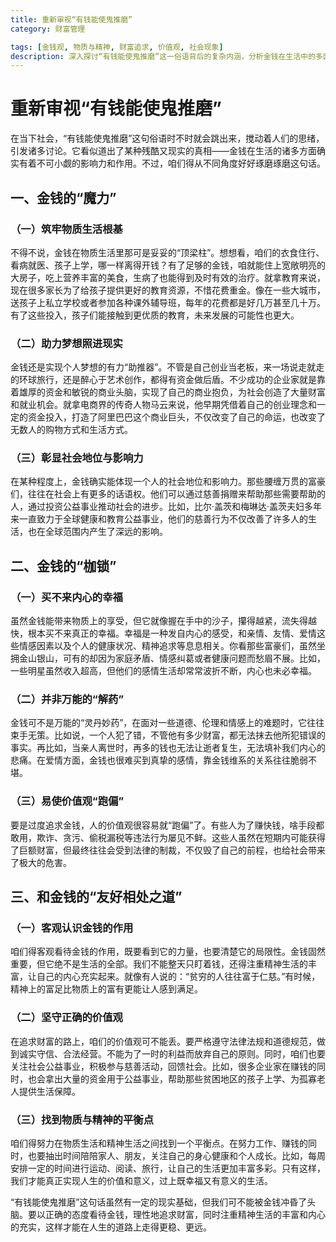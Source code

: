 ```yaml
---
title: 重新审视“有钱能使鬼推磨”
category: 财富管理

tags: [金钱观, 物质与精神, 财富追求, 价值观, 社会现象]
description: 深入探讨“有钱能使鬼推磨”这一俗语背后的复杂内涵，分析金钱在生活中的多面影响，包括其带来的物质基础、梦想助力和社会地位彰显，同时也指出其在幸福、道德和价值观方面的局限，倡导正确对待金钱的态度。
---
```


# 重新审视“有钱能使鬼推磨”

在当下社会，“有钱能使鬼推磨”这句俗语时不时就会跳出来，搅动着人们的思绪，引发诸多讨论。它看似道出了某种残酷又现实的真相——金钱在生活的诸多方面确实有着不可小觑的影响力和作用。不过，咱们得从不同角度好好琢磨琢磨这句话。

## 一、金钱的“魔力”

### （一）筑牢物质生活根基
不得不说，金钱在物质生活里那可是妥妥的“顶梁柱”。想想看，咱们的衣食住行、看病就医、孩子上学，哪一样离得开钱？有了足够的金钱，咱就能住上宽敞明亮的大房子，吃上营养丰富的美食，生病了也能得到及时有效的治疗。就拿教育来说，现在很多家长为了给孩子提供更好的教育资源，不惜花费重金。像在一些大城市，送孩子上私立学校或者参加各种课外辅导班，每年的花费都是好几万甚至几十万。有了这些投入，孩子们能接触到更优质的教育，未来发展的可能性也更大。

### （二）助力梦想照进现实
金钱还是实现个人梦想的有力“助推器”。不管是自己创业当老板，来一场说走就走的环球旅行，还是醉心于艺术创作，都得有资金做后盾。不少成功的企业家就是靠着雄厚的资金和敏锐的商业头脑，实现了自己的商业抱负，为社会创造了大量财富和就业机会。就拿电商界的传奇人物马云来说，他早期凭借着自己的创业理念和一定的资金投入，打造了阿里巴巴这个商业巨头，不仅改变了自己的命运，也改变了无数人的购物方式和生活方式。

### （三）彰显社会地位与影响力
在某种程度上，金钱确实能体现一个人的社会地位和影响力。那些腰缠万贯的富豪们，往往在社会上有更多的话语权。他们可以通过慈善捐赠来帮助那些需要帮助的人，通过投资公益事业推动社会的进步。比如，比尔·盖茨和梅琳达·盖茨夫妇多年来一直致力于全球健康和教育公益事业，他们的慈善行为不仅改善了许多人的生活，也在全球范围内产生了深远的影响。

## 二、金钱的“枷锁”

### （一）买不来内心的幸福
虽然金钱能带来物质上的享受，但它就像握在手中的沙子，攥得越紧，流失得越快，根本买不来真正的幸福。幸福是一种发自内心的感受，和亲情、友情、爱情这些情感因素以及个人的健康状况、精神追求等息息相关。你看那些富豪们，虽然坐拥金山银山，可有的却因为家庭矛盾、情感纠葛或者健康问题而愁眉不展。比如，一些明星虽然收入超高，但他们的感情生活却常常波折不断，内心也未必幸福。

### （二）并非万能的“解药”
金钱可不是万能的“灵丹妙药”，在面对一些道德、伦理和情感上的难题时，它往往束手无策。比如说，一个人犯了错，不管他有多少财富，都无法抹去他所犯错误的事实。再比如，当亲人离世时，再多的钱也无法让逝者复生，无法填补我们内心的悲痛。在爱情方面，金钱也很难买到真挚的感情，靠金钱维系的关系往往脆弱不堪。

### （三）易使价值观“跑偏”
要是过度追求金钱，人的价值观很容易就“跑偏”了。有些人为了赚快钱，啥手段都敢用，欺诈、贪污、偷税漏税等违法行为屡见不鲜。这些人虽然在短期内可能获得了巨额财富，但最终往往会受到法律的制裁，不仅毁了自己的前程，也给社会带来了极大的危害。

## 三、和金钱的“友好相处之道”

### （一）客观认识金钱的作用
咱们得客观看待金钱的作用，既要看到它的力量，也要清楚它的局限性。金钱固然重要，但它绝不是生活的全部。我们不能整天只盯着钱，还得注重精神生活的丰富，让自己的内心充实起来。就像有人说的：“贫穷的人往往富于仁慈。”有时候，精神上的富足比物质上的富有更能让人感到满足。

### （二）坚守正确的价值观
在追求财富的路上，咱们的价值观可不能丢。要严格遵守法律法规和道德规范，做到诚实守信、合法经营。不能为了一时的利益而放弃自己的原则。同时，咱们也要关注社会公益事业，积极参与慈善活动，回馈社会。比如，很多企业家在赚钱的同时，也会拿出大量的资金用于公益事业，帮助那些贫困地区的孩子上学、为孤寡老人提供生活保障。

### （三）找到物质与精神的平衡点
咱们得努力在物质生活和精神生活之间找到一个平衡点。在努力工作、赚钱的同时，也要抽出时间陪陪家人、朋友，关注自己的身心健康和个人成长。比如，每周安排一定的时间进行运动、阅读、旅行，让自己的生活更加丰富多彩。只有这样，我们才能真正实现人生的价值和意义，过上既幸福又有意义的生活。

“有钱能使鬼推磨”这句话虽然有一定的现实基础，但我们可不能被金钱冲昏了头脑。要以正确的态度看待金钱，理性地追求财富，同时注重精神生活的丰富和内心的充实，这样才能在人生的道路上走得更稳、更远。